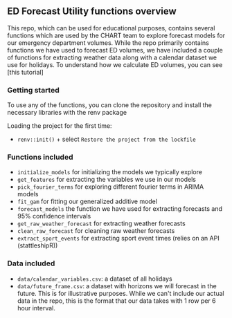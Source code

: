 

## ED Forecast Utility functions overview

This repo, which can be used for educational purposes, contains several functions which are used by the CHART team to explore forecast models
for our emergency department volumes. While the repo primarily contains functions
we have used to forecast ED volumes, we have included a couple of functions for
extracting weather data along with a calendar dataset we use for holidays. To understand how we calculate ED
volumes, you can see [this tutorial]

### Getting started

To use any of the functions, you can clone the repository and install the necessary 
libraries with the renv package

Loading the project for the first time:

- `renv::init()` +  select `Restore the project from the lockfile`


### Functions included

- `initialize_models` for initializing the models we typically explore
- `get_features` for extracting the variables we use in our models
- `pick_fourier_terms` for exploring different fourier terms in ARIMA models
- `fit_gam` for fitting our generalized additive model
- `forecast_models` the function we have used for extracting forecasts and 
95% confidence intervals
- `get_raw_weather_forecast` for extracting weather forecasts
- `clean_raw_forecast` for cleaning raw weather forecasts
- `extract_sport_events` for extracting sport event times (relies on an API (stattleshipR))

### Data included

- `data/calendar_variables.csv`: a dataset of all holidays
- `data/future_frame.csv`: a dataset with horizons we will forecast in the future. This is for illustrative purposes. 
While we can't include our actual data in the repo, this is the format that our data takes with 1 row per 6 hour interval. 


